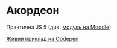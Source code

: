 # Акордеон

Практична JS 5 (див. [модуль на Moodle](https://distance.kuk.edu.ua/mod/assign/view.php?id=143250))

[Живий приклад на Codepen](https://codepen.io/Dmytro-Baida-the-looper/pen/EaarXgd)
